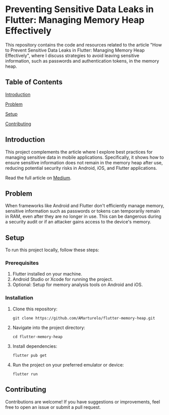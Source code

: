 # Preventing Sensitive Data Leaks in Flutter: Managing Memory Heap Effectively

This repository contains the code and resources related to the article "How to Prevent Sensitive Data Leaks in Flutter: Managing Memory Heap Effectively", where I discuss strategies to avoid leaving sensitive information, such as passwords and authentication tokens, in the memory heap.

## Table of Contents

[Introduction](#introduction)

[Problem](#problem)

[Setup](#setup)

[Contributing](#contributing)

## Introduction

This project complements the article where I explore best practices for managing sensitive data in mobile applications. Specifically, it shows how to ensure sensitive information does not remain in the memory heap after use, reducing potential security risks in Android, iOS, and Flutter applications.

Read the full article on [Medium](https://medium.com/@amarturelo/how-to-prevent-sensitive-data-leaks-in-flutter-managing-memory-heap-effectively-75769c58cf07).

## Problem

When frameworks like Android and Flutter don't efficiently manage memory, sensitive information such as passwords or tokens can temporarily remain in RAM, even after they are no longer in use. This can be dangerous during a security audit or if an attacker gains access to the device's memory.

## Setup

To run this project locally, follow these steps:

### Prerequisites

1. Flutter installed on your machine.
2. Android Studio or Xcode for running the project.
3. Optional: Setup for memory analysis tools on Android and iOS.

### Installation

1. Clone this repository:

   `git clone https://github.com/AMarturelo/flutter-memory-heap.git`
2. Navigate into the project directory:

   `cd flutter-memory-heap`

3. Install dependencies:

   `flutter pub get`

4. Run the project on your preferred emulator or device:

   `flutter run`

## Contributing

Contributions are welcome! If you have suggestions or improvements, feel free to open an issue or submit a pull request.
